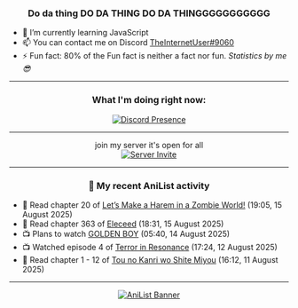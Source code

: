 <div align="center">

### Do da thing DO DA THING DO DA THINGGGGGGGGGGG
</div>

- 🌱 I’m currently learning JavaScript
- 📫 You can contact me on Discord [TheInternetUser#9060](https://discord.com/users/534117072796385300)
- ⚡ Fun fact: 80% of the Fun fact is neither a fact nor fun. _Statistics by me 😎_
<hr>

<div align="center">

### What I'm doing right now:
[![Discord Presence](https://lanyard.cnrad.dev/api/534117072796385300)](https://discord.com/users/534117072796385300)
<hr>

join my server it's open for all <br>
[![Server Invite](https://invidget.switchblade.xyz/bfYgVHxrSs)](https://discord.gg/bfYgVHxrSs)

<hr>
  
### 🌸 My recent AniList activity

</div>

<!-- ANILIST_ACTIVITY:start -->

-   📖 Read chapter 20 of [Let’s Make a Harem in a Zombie World!](https://anilist.co/manga/181054) (19:05, 15 August 2025)
-   📖 Read chapter 363 of [Eleceed](https://anilist.co/manga/106929) (18:31, 15 August 2025)
-   📺 Plans to watch [GOLDEN BOY](https://anilist.co/anime/268) (05:40, 14 August 2025)
-   📺 Watched episode 4 of [Terror in Resonance](https://anilist.co/anime/20661) (17:24, 12 August 2025)
-   📖 Read chapter 1 - 12 of [Tou no Kanri wo Shite Miyou](https://anilist.co/manga/103736) (16:12, 11 August 2025)

<!-- ANILIST_ACTIVITY:end -->
<hr>

<div align="center">

[![AniList Banner](https://img.anili.st/User/929966)](https://anilist.co/user/TheInternetUser)

<!-- ![Profile views](https://gpvc.arturio.dev/TheInternetUse7) Since 2023-01-09 -->
<br>


</div>
